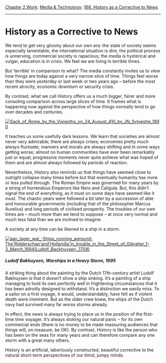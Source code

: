 [Chapter 2.Work](https://www.theschooloflife.com/thebookoflife/category/work/): [Media & Technology](https://www.theschooloflife.com/thebookoflife/category/work/media-and-technology/): [168. History as a Corrective to News](https://www.theschooloflife.com/thebookoflife/history-as-a-corrective-to-news/)

* * *

# History as a Corrective to News

We tend to get very gloomy about our own era: the state of society seems especially lamentable, the international situation is dire, the political process is unnerving, commercial society is rapacious; the media is hysterical and vulgar, education is in crisis. We feel we are living in terrible times.

But ‘terrible’ in comparison to what? The media constantly invites us to view how things are today against a very narrow slice of time. Things feel worse than they were yesterday or last week or two years ago – before the most recent atrocity, economic downturn or security crisis.

By contrast, what we call History offers us a much bigger, fairer and more consoling comparison across large slices of time. It frames what is happening now against the perspective of how things normally tend to go over decades and centuries.

[![Sack_of_Rome_by_the_Visigoths_on_24_August_410_by_JN_Sylvestre_1890](https://www.theschooloflife.com/thebookoflife/wp-content/uploads/2017/04/Sack_of_Rome_by_the_Visigoths_on_24_August_410_by_JN_Sylvestre_1890.jpg)](http://www.thebookoflife.org/wp-content/uploads/2017/04/Sack_of_Rome_by_the_Visigoths_on_24_August_410_by_JN_Sylvestre_1890.jpg)

It teaches us some usefully dark lessons. We learn that societies are almost never very admirable; there are always crises; economies pretty much always fluctuate; manners and morals are always shifting and in some ways getting worse; almost no human communities have ever been remarkably just or equal; progressive moments never quite achieve what was hoped of them and are almost always followed by periods of reaction.

Nevertheless, History also reminds us that things have seemed close to outright collapse many times before but that eventually humanity has more or less pulled through. The Roman Empire was governed for many years by a string of horrendous Emperors like Nero and Caligula. But, this didn’t signal the end of everything, as it must on some days have seemed like it must. The chaotic years were followed a bit later by a succession of able and honourable governments (including that of the philosopher Marcus Aurelius) and long periods of civilised prosperity. The troubles of our own times are – much more than we tend to suppose – at once very normal and much less fatal than we are inclined to imagine.

A society at any time can be likened to a ship in a storm.

[![aan_lager_wal_-_Ships_running_aground_-_The_'Ridderschap'_and_'Hollandia'_in_trouble_in_the_Street_of_Gibraltar_1-3_March_1694_(Ludolf_Backhuysen,_1708)](https://www.theschooloflife.com/thebookoflife/wp-content/uploads/2017/04/aan_lager_wal_-_Ships_running_aground_-_The_Ridderschap_and_Hollandia_in_trouble_in_the_Street_of_Gibraltar_1-3_March_1694_Ludolf_Backhuysen_1708.jpg)](http://www.thebookoflife.org/wp-content/uploads/2017/04/aan_lager_wal_-_Ships_running_aground_-_The_Ridderschap_and_Hollandia_in_trouble_in_the_Street_of_Gibraltar_1-3_March_1694_Ludolf_Backhuysen_1708.jpg)

##### Ludolf Bakhuysen,&nbsp;_Warships in a Heavy Storm_, 1695

A striking thing about the painting by the Dutch 17th-century artist Ludolf Bakhuysen is that it doesn’t show a ship sinking. It’s a painting of a ship managing to hold its own perfectly well in frightening circumstances that it has been adroitly designed to withstand. It’s a distinction we easily miss. To a sailor on a first voyage, it would, understandably, have felt as if violent death were imminent. But as the older crew knew, the ships of the Dutch navy had survived many far worse storms already.

In effect, the news is always trying to place us in the position of the first-time time voyager. It’s always stoking our natural panic – for its own commercial ends (there is no money to be made reassuring audiences that things will, on measure, be OK). By contrast, History is like the person who has been on the seas for many years and can therefore compare any one storm with a great many others.

History is an artificial, laboriously constructed, beautiful corrective to the natural short-term perspectives of our timid, jumpy minds.
